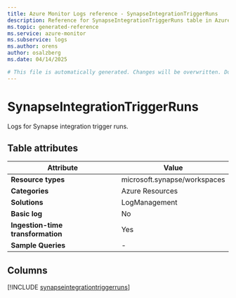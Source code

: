 ```yaml
---
title: Azure Monitor Logs reference - SynapseIntegrationTriggerRuns
description: Reference for SynapseIntegrationTriggerRuns table in Azure Monitor Logs.
ms.topic: generated-reference
ms.service: azure-monitor
ms.subservice: logs
ms.author: orens
author: osalzberg
ms.date: 04/14/2025

# This file is automatically generated. Changes will be overwritten. Do not change this file directly.
---
```


# SynapseIntegrationTriggerRuns

Logs for Synapse integration trigger runs.


## Table attributes

|Attribute|Value|
|---|---|
|**Resource types**|microsoft.synapse/workspaces|
|**Categories**|Azure Resources|
|**Solutions**| LogManagement|
|**Basic log**|No|
|**Ingestion-time transformation**|Yes|
|**Sample Queries**|-|



## Columns
  
[!INCLUDE [synapseintegrationtriggerruns](~/reusable-content/ce-skilling/azure/includes/azure-monitor/reference/tables/synapseintegrationtriggerruns-include.md)]
